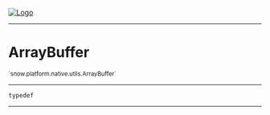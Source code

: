 
[![Logo](../../../../../images/logo.png)](../../../../../api/index.html)

---



<h1>ArrayBuffer</h1>
<small>`snow.platform.native.utils.ArrayBuffer`</small>



---

`typedef`

---

&nbsp;
&nbsp;


